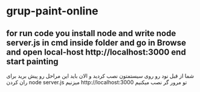 # grup-paint-online
## for run code you install node and write node server.js in cmd inside folder and go in Browse and open local-host http://localhost:3000 end start painting

شما از قبل نود رو روی سیستمتون نصب کردید و الان باید این مراحل رو پیش برید
برای ران کردن node server.js میزنیم
http://localhost:3000 تو مرور گر نصب میکنیم